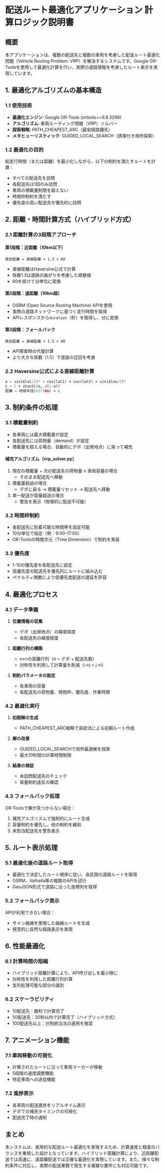 # 配送ルート最適化アプリケーション 計算ロジック説明書

## 概要
本アプリケーションは、複数の配送先と複数の車両を考慮した配送ルート最適化問題（Vehicle Routing Problem: VRP）を解決するシステムです。Google OR-Toolsを使用して最適化計算を行い、実際の道路情報を考慮したルート表示を実現しています。

## 1. 最適化アルゴリズムの基本構造

### 1.1 使用技術
- **最適化エンジン**: Google OR-Tools (ortools==9.8.3296)
- **アルゴリズム**: 車両ルーティング問題（VRP）ソルバー
- **探索戦略**: PATH_CHEAPEST_ARC（最安経路優先）
- **メタヒューリスティック**: GUIDED_LOCAL_SEARCH（誘導付き局所探索）

### 1.2 最適化の目的
総走行時間（または距離）を最小化しながら、以下の制約を満たすルートを計算：
- すべての配送先を訪問
- 各配送先は1回のみ訪問
- 車両の積載量制限を超えない
- 時間枠制約を満たす
- 優先度の高い配送先を優先的に訪問

## 2. 距離・時間計算方式（ハイブリッド方式）

### 2.1 距離計算の3段階アプローチ

#### 第1段階：近距離（10km以下）
```
実効距離 = 直線距離 × 1.3 × 60
```
- 直線距離はHaversine公式で計算
- 係数1.3は道路の曲がりを考慮した経験値
- 60を掛けて分単位に変換

#### 第2段階：遠距離（10km超）
- OSRM (Open Source Routing Machine) APIを使用
- 実際の道路ネットワークに基づく走行時間を取得
- APIレスポンスから`duration`（秒）を取得し、分に変換

#### 第3段階：フォールバック
```
実効距離 = 直線距離 × 1.5 × 60
```
- API障害時の代替計算
- より大きな係数（1.5）で道路の迂回を考慮

### 2.2 Haversine公式による直線距離計算
```python
a = sin(Δlat/2)² + cos(lat1) × cos(lat2) × sin(Δlon/2)²
c = 2 × atan2(√a, √(1-a))
距離 = 地球半径(6371km) × c
```

## 3. 制約条件の処理

### 3.1 積載量制約
- 各車両には最大積載量が設定
- 各配送先には荷物量（demand）が設定
- 積載量を超える場合、自動的にデポ（出発地点）に戻って補充

#### 補充アルゴリズム（vrp_solver.py）
1. 現在の積載量 + 次の配送先の荷物量 ≤ 車両容量の場合
   - そのまま配送先へ移動
2. 積載量超過の場合
   - デポに戻る → 積載量リセット → 配送先へ移動
3. 単一配送が容量超過の場合
   - 警告を表示（物理的に配送不可能）

### 3.2 時間枠制約
- 各配送先に到着可能な時間帯を設定可能
- 10分単位で指定（例：9:00-17:00）
- OR-Toolsの時間次元（Time Dimension）で制約を実装

### 3.3 優先度
- 1-10の優先度を各配送先に設定
- 高優先度の配送先を優先的にルートに組み込む
- ペナルティ関数により低優先度配送の遅延を許容

## 4. 最適化プロセス

### 4.1 データ準備
1. **位置情報の収集**
   - デポ（出発地点）の緯度経度
   - 各配送先の緯度経度

2. **距離行列の構築**
   - n×nの距離行列（n = デポ + 配送先数）
   - 対称性を利用して計算量を削減（i→j = j→i）

3. **制約パラメータの設定**
   - 各車両の容量
   - 各配送先の荷物量、時間枠、優先度、作業時間

### 4.2 最適化実行
1. **初期解の生成**
   - PATH_CHEAPEST_ARC戦略で貪欲法による初期ルート作成

2. **解の改善**
   - GUIDED_LOCAL_SEARCHで局所最適解を探索
   - 最大10秒間の計算時間制限

3. **結果の検証**
   - 未訪問配送先のチェック
   - 容量制約違反の確認

### 4.3 フォールバック処理
OR-Toolsで解が見つからない場合：
1. 補充アルゴリズムで強制的にルート生成
2. 容量制約を優先し、他の制約を緩和
3. 未割当配送先を警告表示

## 5. ルート表示処理

### 5.1 最適化後の道路ルート取得
- 最適化で決定したルート順序に従い、各区間の道路ルートを取得
- OSRM、Valhalla等の複数のAPIを試行
- GeoJSON形式で道路に沿った座標列を取得

### 5.2 フォールバック表示
APIが利用できない場合：
- サイン曲線を使用した曲線ルートを生成
- 視覚的に自然な経路表示を実現

## 6. 性能最適化

### 6.1 計算時間の短縮
- ハイブリッド距離計算により、API呼び出しを最小限に
- 対称性を利用した距離行列計算
- 並列処理可能な部分の識別

### 6.2 スケーラビリティ
- 10配送先：数秒で計算完了
- 50配送先：30秒以内で計算完了（ハイブリッド方式）
- 100配送先以上：分割統治法の適用を推奨

## 7. アニメーション機能

### 7.1 車両移動の可視化
- 計算されたルートに沿って車両マーカーが移動
- 5段階の速度調整機能
- 特定車両への追従機能

### 7.2 進捗表示
- 各車両の配送進捗をリアルタイム表示
- デポでの補充タイミングの可視化
- 配送完了時の通知

## まとめ
本システムは、実用的な配送ルート最適化を実現するため、計算速度と精度のバランスを重視した設計となっています。ハイブリッド距離計算により、近距離配送では高速に、遠距離配送では正確な最適化を実現しています。また、様々な制約条件に対応し、実際の配送業務で発生する複雑な要件にも対応可能です。